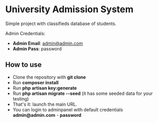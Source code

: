 # University Admission System

Simple project with classifieds database of students.

Admin Credentials:

- __Admin Email__: admin@admin.com
- __Admin Pass__: password


## How to use

- Clone the repository with __git clone__
- Run __composer install__
- Run __php artisan key:generate__
- Run __php artisan migrate --seed__ (it has some seeded data for your testing)
- That's it: launch the main URL. 
- You can login to adminpanel with default credentials __admin@admin.com__ - __password__
